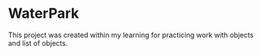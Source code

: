 # WaterPark
This project was created within my learning for practicing work with objects and list of objects.
